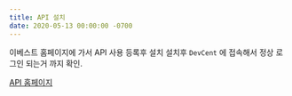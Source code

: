 ```yaml
---
title: API 설치
date: 2020-05-13 00:00:00 -0700
---
```

이베스트 홈페이지에 가서 API 사용 등록후 설치
설치후 `DevCent` 에 접속해서 정상 로그인 되는거 까지 확인.

[API 홈페이지](http://www.ebestsec.co.kr/xingapi/xingMain.jsp?left_menu_no=360&front_menu_no=1293&parent_menu_no=603&left_menu_no=360&front_menu_no=603&parent_menu_no=360)
